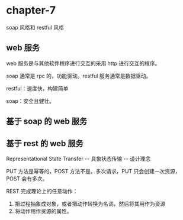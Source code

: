 # chapter-7

soap 风格和 restful 风格

## web 服务

web 服务是与其他软件程序进行交互的采用 http 进行交互的程序。

soap 通常是 rpc 的，功能驱动。restful 服务通常是数据驱动。

restful：速度快，构建简单

soap：安全且健壮。

## 基于 soap 的 web 服务

## 基于 rest 的 web 服务

Representational State Transfer -- 具象状态传输 -- 设计理念

PUT 方法是幂等的，POST 方法不是。多次请求，PUT 只会创建一次资源，POST 会有多次。

REST 完成理论上的任意动作：
1. 把过程抽象成对象，或者把动作转换为名词，然后将其用作为资源
2. 将动作用作资源的属性。
